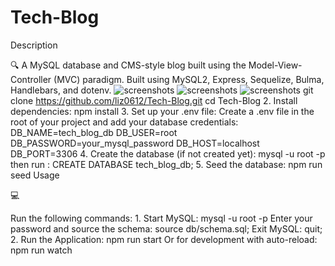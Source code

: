 # Tech-Blog
Description

🔍 A MySQL database and CMS-style blog built using the Model-View-Controller (MVC) paradigm. Built using MySQL2, Express, Sequelize, Bulma, Handlebars, and dotenv.
![screenshots](./Screenshot%202025-03-26%20at%206.30.52 PM.png)
![screenshots](./Screenshot%202025-03-26%20at%206.31.07 PM.png)
![screenshots](./Screenshot%202025-03-26%20at%206.31.25 PM.png)
git clone https://github.com/liz0612/Tech-Blog.git
cd Tech-Blog
	2.	Install dependencies:
npm install
	3.	Set up your .env file:
Create a .env file in the root of your project and add your database credentials:
DB_NAME=tech_blog_db
DB_USER=root
DB_PASSWORD=your_mysql_password
DB_HOST=localhost
DB_PORT=3306
	4.	Create the database (if not created yet):
    mysql -u root -p 
    then run :
    CREATE DATABASE tech_blog_db;
	5.	Seed the database:
    npm run seed
    Usage

💻

Run the following commands:
	1.	Start MySQL: mysql -u root -p
    Enter your password and source the schema:
    source db/schema.sql;
    Exit MySQL:
    quit;
    	2.	Run the Application:
        npm run start
        Or for development with auto-reload:
        npm run watch
